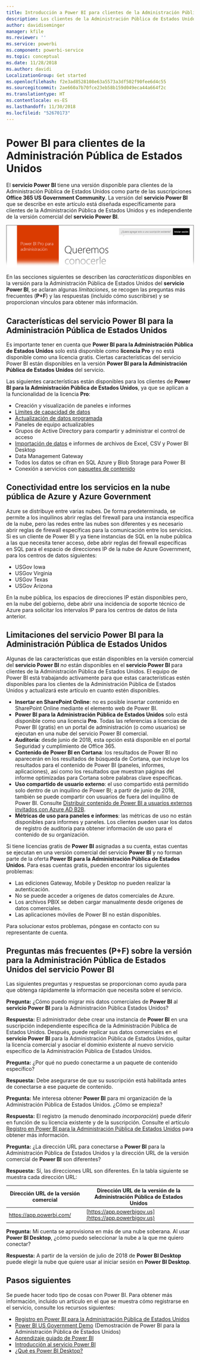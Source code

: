 ```yaml
---
title: Introducción a Power BI para clientes de la Administración Pública de Estados Unidos
description: Los clientes de la Administración Pública de Estados Unidos pueden obtener información sobre las características y las limitaciones del servicio Power BI para la Administración Pública de Estados Unidos.
author: davidiseminger
manager: kfile
ms.reviewer: ''
ms.service: powerbi
ms.component: powerbi-service
ms.topic: conceptual
ms.date: 11/28/2018
ms.author: davidi
LocalizationGroup: Get started
ms.openlocfilehash: f2e3ad8528108e63a5573a3df502f90fee6d4c55
ms.sourcegitcommit: 2ae660a7b70fce23eb58b159d049eca44a664f2c
ms.translationtype: HT
ms.contentlocale: es-ES
ms.lasthandoff: 11/30/2018
ms.locfileid: "52670173"
---
```

# <a name="power-bi-for-us-government-customers"></a>Power BI para clientes de la Administración Pública de Estados Unidos
El **servicio Power BI** tiene una versión disponible para clientes de la Administración Pública de Estados Unidos como parte de las suscripciones **Office 365 US Government Community**. La versión del **servicio Power BI** que se describe en este artículo está diseñada específicamente para clientes de la Administración Pública de Estados Unidos y es independiente de la versión comercial del **servicio Power BI**.

![](media/service-govus-overview/service_usgov_overview-1.png)

En las secciones siguientes se describen las *características* disponibles en la versión para la Administración Pública de Estados Unidos del **servicio Power BI**, se aclaran algunas *limitaciones*, se recogen las preguntas más frecuentes (**P+F**) y las respuestas (incluido cómo suscribirse) y se proporcionan vínculos para obtener más información.

## <a name="features-of-power-bi-us-government"></a>Características del servicio Power BI para la Administración Pública de Estados Unidos
Es importante tener en cuenta que **Power BI para la Administración Pública de Estados Unidos** solo está disponible como **licencia Pro** y no está disponible como una licencia gratis. Ciertas características del servicio Power BI están disponibles en la versión **Power BI para la Administración Pública de Estados Unidos** del servicio.

Las siguientes características están disponibles para los clientes de **Power BI para la Administración Pública de Estados Unidos**, ya que se aplican a la funcionalidad de la licencia **Pro**:

* Creación y visualización de paneles e informes
* [Límites de capacidad de datos](service-admin-manage-your-data-storage-in-power-bi.md)
* [Actualización de datos programada](refresh-data.md)
* Paneles de equipo actualizables
* Grupos de Active Directory para compartir y administrar el control de acceso
* [Importación de datos](service-get-data.md) e informes de archivos de Excel, CSV y Power BI Desktop
* Data Management Gateway
* Todos los datos se cifran en SQL Azure y Blob Storage para Power BI
* Conexión a servicios con [paquetes de contenido](consumer/end-user-connect-to-services.md)

## <a name="connectivity-between-government-and-public-azure-cloud-services"></a>Conectividad entre los servicios en la nube pública de Azure y Azure Government 

Azure se distribuye entre varias nubes. De forma predeterminada, se permite a los inquilinos abrir reglas del firewall para una instancia específica de la nube, pero las redes entre las nubes son diferentes y es necesario abrir reglas de firewall específicas para la comunicación entre los servicios. Si es un cliente de Power BI y ya tiene instancias de SQL en la nube pública a las que necesita tener acceso, debe abrir reglas del firewall específicas en SQL para el espacio de direcciones IP de la nube de Azure Government, para los centros de datos siguientes:

* USGov Iowa
* USGov Virginia
* USGov Texas
* USGov Arizona

En la nube pública, los espacios de direcciones IP están disponibles pero, en la nube del gobierno, debe abrir una incidencia de soporte técnico de Azure para solicitar los intervalos IP para los centros de datos de lista anterior. 


## <a name="limitations-of-power-bi-us-government"></a>Limitaciones del servicio Power BI para la Administración Pública de Estados Unidos
Algunas de las características que están disponibles en la versión comercial del **servicio Power BI** *no* están disponibles en el **servicio Power BI** para clientes de la Administración Pública de Estados Unidos. El equipo de Power BI está trabajando activamente para que estas características estén disponibles para los clientes de la Administración Pública de Estados Unidos y actualizará este artículo en cuanto estén disponibles.

* **Insertar en SharePoint Online**: no es posible insertar contenido en SharePoint Online mediante el elemento web de Power BI.
* **Power BI para la Administración Pública de Estados Unidos** solo está disponible como una licencia **Pro**. Todas las referencias a licencias de Power BI (gratis) en un portal de administración (o como usuarios) se ejecutan en una nube del servicio Power BI comercial.
* **Auditoría**: desde junio de 2018, esta opción está disponible en el portal Seguridad y cumplimiento de Office 365.
* **Contenido de Power BI en Cortana**: los resultados de Power BI no aparecerán en los resultados de búsqueda de Cortana, que incluye los resultados para el contenido de Power BI (paneles, informes, aplicaciones), así como los resultados que muestran páginas del informe optimizadas para Cortana sobre palabras clave específicas.
* **Uso compartido de usuario externo**: el uso compartido está permitido solo dentro de un inquilino de Power BI; a partir de junio de 2018, también se puede compartir con usuarios de fuera del inquilino de Power BI. Consulte [Distribuir contenido de Power BI a usuarios externos invitados con Azure AD B2B](service-admin-azure-ad-b2b.md).
* **Métricas de uso para paneles e informes**: las métricas de uso no están disponibles para informes y paneles. Los clientes pueden usar los datos de registro de auditoría para obtener información de uso para el contenido de su organización.

Si tiene licencias gratis de **Power BI** asignadas a su cuenta, estas cuentas se ejecutan en una versión comercial del servicio **Power BI** y no forman parte de la oferta **Power BI para la Administración Pública de Estados Unidos**. Para esas cuentas gratis, pueden encontrar los siguientes problemas:

* Las ediciones Gateway, Mobile y Desktop no pueden realizar la autenticación.
* No se puede acceder a orígenes de datos comerciales de Azure.
* Los archivos PBIX se deben cargar manualmente desde orígenes de datos comerciales.
* Las aplicaciones móviles de Power BI no están disponibles.

Para solucionar estos problemas, póngase en contacto con su representante de cuenta.

## <a name="frequently-asked-questions-faq-for-the-us-government-version-of-the-power-bi-service"></a>Preguntas más frecuentes (P+F) sobre la versión para la Administración Pública de Estados Unidos del servicio Power BI
Las siguientes preguntas y respuestas se proporcionan como ayuda para que obtenga rápidamente la información que necesita sobre el servicio.

**Pregunta:** ¿Cómo puedo migrar mis datos comerciales de **Power BI** al **servicio Power BI** para la Administración Pública Estados Unidos?

**Respuesta:** El administrador debe crear una instancia de **Power BI** en una suscripción independiente específica de la Administración Pública de Estados Unidos. Después, puede replicar sus datos comerciales en el **servicio Power BI** para la Administración Pública de Estados Unidos, quitar la licencia comercial y asociar el dominio existente al nuevo servicio específico de la Administración Pública de Estados Unidos.

**Pregunta:** ¿Por qué no puedo conectarme a un paquete de contenido específico?

**Respuesta:** Debe asegurarse de que su suscripción está habilitada antes de conectarse a ese paquete de contenido.

**Pregunta:** Me interesa obtener **Power BI** para mi organización de la Administración Pública de Estados Unidos. ¿Cómo se empieza?

**Respuesta:** El registro (a menudo denominado *incorporación*) puede diferir en función de su licencia existente y de la suscripción. Consulte el artículo [Registro en Power BI para la Administración Pública de Estados Unidos](service-govus-signup.md) para obtener más información.

**Pregunta:** ¿La dirección URL para conectarse a **Power BI** para la Administración Pública de Estados Unidos y la dirección URL de la versión comercial de **Power BI** son diferentes?

**Respuesta:** Sí, las direcciones URL son diferentes. En la tabla siguiente se muestra cada dirección URL:

| Dirección URL de la versión comercial | Dirección URL de la versión de la Administración Pública de Estados Unidos |
| --- | --- |
| https://app.powerbi.com/ |[https://app.powerbigov.us](https://app.powerbigov.us) |

**Pregunta:** Mi cuenta se aprovisiona en más de una nube soberana. Al usar **Power BI Desktop**, ¿cómo puedo seleccionar la nube a la que me quiero conectar?

**Respuesta:** A partir de la versión de julio de 2018 de **Power BI Desktop** puede elegir la nube que quiere usar al iniciar sesión en **Power BI Desktop**.


## <a name="next-steps"></a>Pasos siguientes
Se puede hacer todo tipo de cosas con Power BI. Para obtener más información, incluido un artículo en el que se muestra cómo registrarse en el servicio, consulte los recursos siguientes:

* [Registro en Power BI para la Administración Pública de Estados Unidos](service-govus-signup.md)
* <a href="https://channel9.msdn.com/Blogs/Azure/Cognitive-Services-HDInsight-and-Power-BI-on-Azure-Government">Power BI US Government Demo</a> (Demostración de Power BI para la Administración Pública de Estados Unidos)
* [Aprendizaje guiado de Power BI](guided-learning/gettingstarted.yml?tutorial-step=1)
* [Introducción al servicio Power BI](service-get-started.md)
* [¿Qué es Power BI Desktop?](desktop-what-is-desktop.md)

